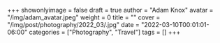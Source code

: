 +++
showonlyimage = false
draft = true
author = "Adam Knox"
avatar = "/img/adam_avatar.jpeg"
weight = 0
title = ""
cover = "/img/post/photography/2022_03/.jpg"
date = "2022-03-10T00:01:01-06:00"
categories = ["Photography", "Travel"]
tags = []
+++
<!--more-->
